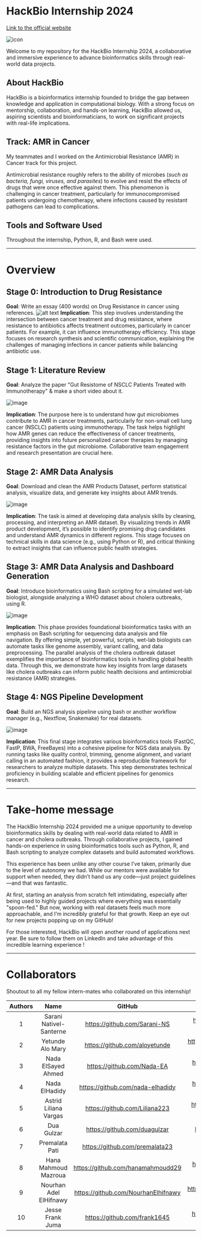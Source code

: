 # HackBio Internship 2024

[Link to the official website](https://thehackbio.com/)

![icon](https://github.com/user-attachments/assets/e5898106-82fb-4b0b-b252-e50282ee5706)

Welcome to my repository for the HackBio Internship 2024, a collaborative and immersive experience to advance bioinformatics skills through real-world data projects.

## About HackBio

HackBio is a bioinformatics internship founded to bridge the gap between knowledge and application in computational biology. With a strong focus on mentorship, collaboration, and hands-on learning, HackBio allowed us, aspiring scientists and bioinformaticians, to work on significant projects with real-life implications.

## Track: AMR in Cancer

My teammates and I worked on the Antimicrobial Resistance (AMR) in Cancer track for this project.

Antimicrobial resistance roughly refers to the ability of microbes (_such as bacteria, fungi, viruses, and parasites_) to evolve and resist the effects of drugs that were once effective against them. This phenomenon is challenging in cancer treatment, particularly for immunocompromised patients undergoing chemotherapy, where infections caused by resistant pathogens can lead to complications.


## Tools and Software Used

Throughout the internship, Python, R, and Bash were used.

---

# Overview

## Stage 0: Introduction to Drug Resistance

**Goal**: Write an essay (400 words) on Drug Resistance in cancer using references. 
![alt text](https://scandiononcology.com/wp-content/uploads/2021/12/Cell-illustration-What-is-cancer-drug-resistance_v5.png)
**Implication**: This step involves understanding the intersection between cancer treatment and drug resistance, where resistance to antibiotics affects treatment outcomes, particularly in cancer patients. For example, it can influence immunotherapy efficiency. This stage focuses on research synthesis and scientific communication, explaining the challenges of managing infections in cancer patients while balancing antibiotic use.

## Stage 1: Literature Review

**Goal**: Analyze the paper "Gut Resistome of NSCLC Patients Treated with Immunotherapy" & make a short video about it.

![image](https://github.com/user-attachments/assets/24945a68-efd7-4d86-81b4-af24f2957c84)

**Implication**: The purpose here is to understand how gut microbiomes contribute to AMR in cancer treatments, particularly for non-small cell lung cancer (NSCLC) patients using immunotherapy. The task helps highlight how AMR genes can reduce the effectiveness of cancer treatments, providing insights into future personalized cancer therapies by managing resistance factors in the gut microbiome. Collaborative team engagement and research presentation are crucial here.

## Stage 2: AMR Data Analysis

**Goal**: Download and clean the AMR Products Dataset, perform statistical analysis, visualize data, and generate key insights about AMR trends.

![image](https://github.com/user-attachments/assets/dd82ffe7-16c1-447e-b14f-889c4c7c2de1)

**Implication**: The task is aimed at developing data analysis skills by cleaning, processing, and interpreting an AMR dataset. By visualizing trends in AMR product development, it’s possible to identify promising drug candidates and understand AMR dynamics in different regions. This stage focuses on technical skills in data science (e.g., using Python or R), and critical thinking to extract insights that can influence public health strategies.

## Stage 3: AMR Data Analysis and Dashboard Generation

**Goal**: Introduce bioinformatics using Bash scripting for a simulated wet-lab biologist, alongside analyzing a WHO dataset about cholera outbreaks, using R.

![image](https://github.com/user-attachments/assets/782d6f13-e8ad-4220-b91f-94bd22d52634)

**Implication**: This phase provides foundational bioinformatics tasks with an emphasis on Bash scripting for sequencing data analysis and file navigation. By offering simple, yet powerful, scripts, wet-lab biologists can automate tasks like genome assembly, variant calling, and data preprocessing. The parallel analysis of the cholera outbreak dataset exemplifies the importance of bioinformatics tools in handling global health data. Through this, we demonstrate how key insights from large datasets like cholera outbreaks can inform public health decisions and antimicrobial resistance (AMR) strategies.

## Stage 4: NGS Pipeline Development

**Goal**: Build an NGS analysis pipeline using bash or another workflow manager (e.g., Nextflow, Snakemake) for real datasets. 

![image](https://github.com/user-attachments/assets/f679545c-44a7-4331-8cfd-036197ee032b)

**Implication**: This final stage integrates various bioinformatics tools (FastQC, FastP, BWA, FreeBayes) into a cohesive pipeline for NGS data analysis. By running tasks like quality control, trimming, genome alignment, and variant calling in an automated fashion, it provides a reproducible framework for researchers to analyze multiple datasets. This step demonstrates technical proficiency in building scalable and efficient pipelines for genomics research.

---

# Take-home message

The HackBio Internship 2024 provided me a unique opportunity to develop bioinformatics skills by dealing with real-world data related to AMR in cancer and cholera outbreaks. Through collaborative projects, I gained hands-on experience in using bioinformatics tools such as Python, R, and Bash scripting to analyze complex datasets and build automated workflows. 

This experience has been unlike any other course I’ve taken, primarily due to the level of autonomy we had. While our mentors were available for support when needed, they didn’t hand us any code—just project guidelines—and that was fantastic. 

At first, starting an analysis from scratch felt intimidating, especially after being used to highly guided projects where everything was essentially "spoon-fed." But now, working with real datasets feels much more approachable, and I’m incredibly grateful for that growth. Keep an eye out for new projects popping up on my GitHub!

For those interested, HackBio will open another round of applications next year. Be sure to follow them on LinkedIn and take advantage of this incredible learning experience !

---
# Collaborators

Shoutout to all my fellow intern-mates who collaborated on this internship!

| Authors | Name | GitHub | LinkedIn |
| :---: | :---: | :---: | :---: |
| 1 | Sarani Nativel-Santerne | https://github.com/Sarani-NS | https://ww.linkedin.com/in/sarani-nativel-santerne |
| 2 | Yetunde Alo Mary | https://github.com/aloyetunde | https://www.linkedin.com/in/yetunde-alo-mary |
| 3 | Nada ElSayed Ahmed | https://github.com/Nada-EA | https://www.linkedin.com/in/nada-elsayed-ahmed |
| 4 | Nada ElHadidy | https://github.com/nada-elhadidy | https://www.linkedin.com/in/nada-elhadidy |
| 5 | Astrid Liliana Vargas | https://github.com/Liliana223 | https://www.linkedin.com/in/astrid-liliana-vargas |
| 6 | Dua Gulzar | https://github.com/duagulzar | http://linkedin.com/in/dua-gulzar |
| 7 | Premalata Pati | https://github.com/premalata23 | https://www.linkedin.com/in/dr-premalata-pati |
| 8 | Hana Mahmoud Mazroua | https://github.com/hanamahmoudd29 | https://www.linkedin.com/in/hana-mazroua |
| 9 | Nourhan Adel ElHifnawy | https://github.com/NourhanElhifnawy | https://www.linkedin.com/in/nourhan-elhifnawy |
| 10 | Jesse Frank Juma | https://github.com/frank1645 | https://www.linkedin.com/in/jesse-frank-juma |


 

 
